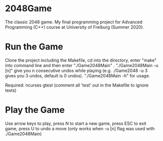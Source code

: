 # 2048Game
The classic 2048 game. My final programming project for Advanced Programming (C++) course at University of Freiburg (Summer 2020).

Run the Game
============
Clone the project including the Makefile, cd into the directory, enter "make" into command line and then enter "./Game2048Main" .
"./Game2048Main -u [n]" give you n consecutive undos while playing (e.g. ./Game2048 -u 3 gives you 3 undos, default is 0 undos).
"./Game2048Main -h" for usage.

Required:
  ncurses
  gtest  (comment all 'test' out in the Makefile to ignore tests)
  
Play the Game
=============
Use arrow keys to play, press N to start a new game, press ESC to exit game, press U to undo a move (only works when -u [n] flag was used with ./Game2048Main)
